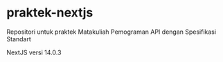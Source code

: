 # praktek-nextjs

Repositori untuk praktek Matakuliah Pemograman API dengan Spesifikasi Standart

NextJS versi 14.0.3 